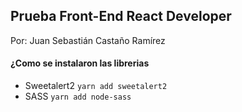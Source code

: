 ## Prueba Front-End React Developer
Por: Juan Sebastián Castaño Ramírez

#### ¿Como se instalaron las librerias
- Sweetalert2 `yarn add sweetalert2`
- SASS `yarn add node-sass`